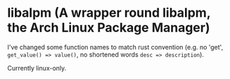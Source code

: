 # libalpm (A wrapper round libalpm, the Arch Linux Package Manager)

I've changed some function names to match rust convention (e.g. no 'get',
`get_value() => value()`, no shortened words `desc => description`).

Currently linux-only.
